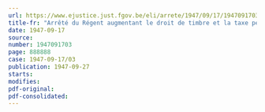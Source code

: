 ```yaml
---
url: https://www.ejustice.just.fgov.be/eli/arrete/1947/09/17/1947091703/justel
title-fr: "Arrêté du Régent augmentant le droit de timbre et la taxe perçue au profit des communes sur les cartes d'identité et autres titres de séjour délivrés aux étrangers"
date: 1947-09-17
source:
number: 1947091703
page: 888888
case: 1947-09-17/03
publication: 1947-09-27
starts:
modifies:
pdf-original:
pdf-consolidated:
---
```


